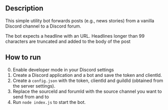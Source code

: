 ## Description
This simple utility bot forwards posts (e.g., news stories) from a vanilla Discord channel to a Discord forum.

The bot expects a headline with an URL. Headlines longer than 99 characters are truncated and added to the body of the post

## How to run
0. Enable developer mode in your Discord settings
1. Create a Discord application and a bot and save the token and clientId.
2. Create a `config.json` with the token, clientId and guildId (obtained from the server settings). 
3. Replace the sourceId and forumId with the source channel you want to send from and to 
4. Run `node index.js` to start the bot. 

